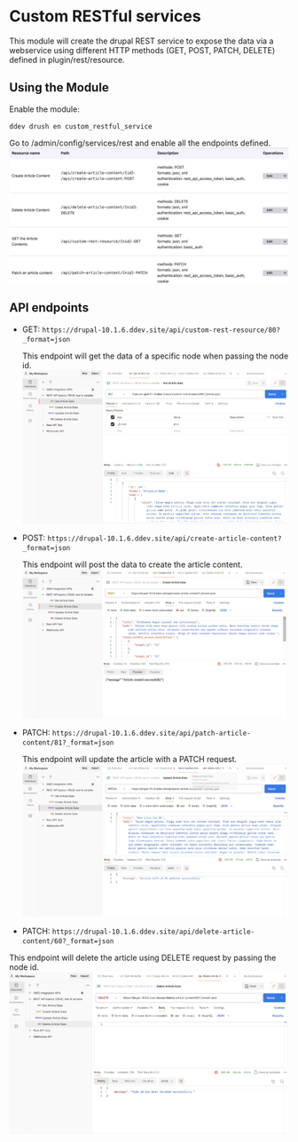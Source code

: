 # Custom RESTful services

This module will create the drupal REST service to 
expose the data via a webservice using different HTTP 
methods (GET, POST, PATCH, DELETE) defined in plugin/rest/resource.

## Using the Module

Enable the module: 
``` 
ddev drush en custom_restful_service
```

Go to /admin/config/services/rest and enable all the endpoints defined.
![Alt text](ss1.png)

## API endpoints

- GET: `https://drupal-10.1.6.ddev.site/api/custom-rest-resource/80?_format=json`

    This endpoint will get the data of a specific node when passing the node id.
    ![Alt text](ss2.png)

- POST: `https://drupal-10.1.6.ddev.site/api/create-article-content?_format=json`

    This endpoint will post the data to create the article content.
    ![Alt text](ss3.png)

- PATCH: `https://drupal-10.1.6.ddev.site/api/patch-article-content/81?_format=json`

    This endpoint will update the article with a PATCH request.
     ![Alt text](ss4.png)

- PATCH: `https://drupal-10.1.6.ddev.site/api/delete-article-content/60?_format=json`

This endpoint will delete the article using DELETE 
request by passing the node id.
     ![Alt text](ss5.png)